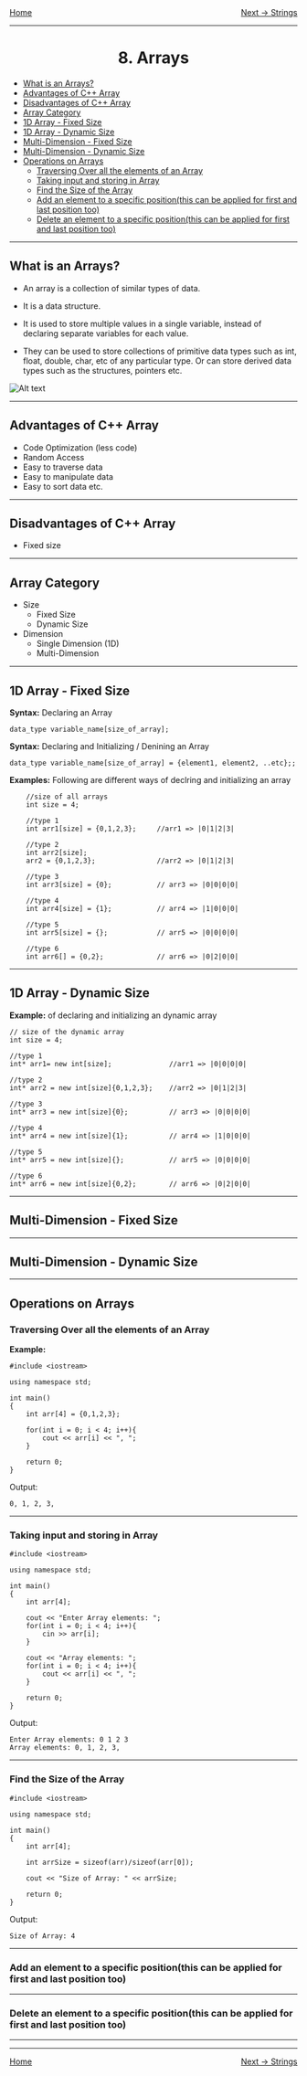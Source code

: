 <div style="display: flex; justify-content: space-between">
<a href="../C++.md">Home</a>
<br/>
<a href="./9. String - C++.md">Next -> Strings</a>
</div>

<hr/>

<h1 style = "text-align:center">8. Arrays</h1>

- [What is an Arrays?](#what-is-an-arrays)
- [Advantages of C++ Array](#advantages-of-c-array)
- [Disadvantages of C++ Array](#disadvantages-of-c-array)
- [Array Category](#array-category)
- [1D Array - Fixed Size](#1d-array---fixed-size)
- [1D Array - Dynamic Size](#1d-array---dynamic-size)
- [Multi-Dimension - Fixed Size](#multi-dimension---fixed-size)
- [Multi-Dimension - Dynamic Size](#multi-dimension---dynamic-size)
- [Operations on Arrays](#operations-on-arrays)
  - [Traversing Over all the elements of an Array](#traversing-over-all-the-elements-of-an-array)
  - [Taking input and storing in Array](#taking-input-and-storing-in-array)
  - [Find the Size of the Array](#find-the-size-of-the-array)
  - [Add an element to a specific position(this can be applied for first and last position too)](#add-an-element-to-a-specific-positionthis-can-be-applied-for-first-and-last-position-too)
  - [Delete an element to a specific position(this can be applied for first and last position too)](#delete-an-element-to-a-specific-positionthis-can-be-applied-for-first-and-last-position-too)


<hr/>

## What is an Arrays?

- An array is a collection of similar types of data.

- It is a data structure.

- It is used to store multiple values in a single variable, instead of declaring separate variables for each value.

- They can be used to store collections of primitive data types such as int, float, double, char, etc of any particular type. Or can store derived data types such as the structures, pointers etc.

![Alt text](./images/img3-array.png)
<!-- <img src="./images/img3-array.png"> -->

<hr/>

## Advantages of C++ Array

- Code Optimization (less code)
- Random Access
- Easy to traverse data
- Easy to manipulate data
- Easy to sort data etc.

<hr/>

## Disadvantages of C++ Array
- Fixed size

<hr/>

## Array Category

- Size
  - Fixed Size
  - Dynamic Size
- Dimension
  - Single Dimension (1D)
  - Multi-Dimension

<hr/>

## 1D Array - Fixed Size

**Syntax:** Declaring an Array
```
data_type variable_name[size_of_array];
```
**Syntax:** Declaring and Initializing / Denining an Array
```
data_type variable_name[size_of_array] = {element1, element2, ..etc};;
```

**Examples:** Following are different ways of declring and initializing an array
```
    //size of all arrays
    int size = 4;
    
    //type 1
    int arr1[size] = {0,1,2,3};     //arr1 => |0|1|2|3|

    //type 2
    int arr2[size];
    arr2 = {0,1,2,3};               //arr2 => |0|1|2|3|

    //type 3
    int arr3[size] = {0};           // arr3 => |0|0|0|0|

    //type 4
    int arr4[size] = {1};           // arr4 => |1|0|0|0|

    //type 5
    int arr5[size] = {};            // arr5 => |0|0|0|0|
    
    //type 6
    int arr6[] = {0,2};             // arr6 => |0|2|0|0|
```

<hr/>


## 1D Array - Dynamic Size

**Example:** of declaring and initializing an dynamic array
```
// size of the dynamic array
int size = 4; 

//type 1
int* arr1= new int[size];              //arr1 => |0|0|0|0|

//type 2
int* arr2 = new int[size]{0,1,2,3};    //arr2 => |0|1|2|3|

//type 3
int* arr3 = new int[size]{0};          // arr3 => |0|0|0|0|

//type 4
int* arr4 = new int[size]{1};          // arr4 => |1|0|0|0|

//type 5
int* arr5 = new int[size]{};           // arr5 => |0|0|0|0|

//type 6
int* arr6 = new int[size]{0,2};        // arr6 => |0|2|0|0|
```
<hr/>


## Multi-Dimension - Fixed Size


<hr/>


## Multi-Dimension - Dynamic Size

<hr/>

## Operations on Arrays

### Traversing Over all the elements of an Array

**Example:**
```
#include <iostream>

using namespace std;

int main()
{
    int arr[4] = {0,1,2,3};

    for(int i = 0; i < 4; i++){
        cout << arr[i] << ", ";
    }

    return 0;
}
```
Output:
```
0, 1, 2, 3, 
```

<hr/>

### Taking input and storing in Array
```
#include <iostream>

using namespace std;

int main()
{
    int arr[4];

    cout << "Enter Array elements: ";
    for(int i = 0; i < 4; i++){
        cin >> arr[i];
    }
    
    cout << "Array elements: ";
    for(int i = 0; i < 4; i++){
        cout << arr[i] << ", ";
    }

    return 0;
}
```
Output:
```
Enter Array elements: 0 1 2 3
Array elements: 0, 1, 2, 3, 
```

<hr/>

### Find the Size of the Array
```
#include <iostream>

using namespace std;

int main()
{
    int arr[4];

    int arrSize = sizeof(arr)/sizeof(arr[0]);
    
    cout << "Size of Array: " << arrSize;

    return 0;
}
```
Output:
```
Size of Array: 4
```

<hr/>

### Add an element to a specific position(this can be applied for first and last position too)


<hr/>

### Delete an element to a specific position(this can be applied for first and last position too)


<hr/>


<hr/>
<div style="display: flex; justify-content: space-between">
<a href="../C++.md">Home</a>
<br/>
<a href="./9. String - C++.md">Next -> Strings</a>
</div>